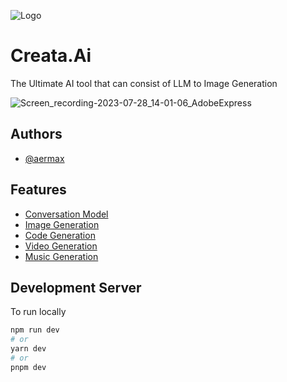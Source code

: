 
![Logo](https://res.cloudinary.com/dxpkn1nc0/image/upload/v1690533423/logoipsum-280_spkpcl.svg)


# Creata.Ai

The Ultimate AI tool that can consist of LLM to Image Generation


![Screen_recording-2023-07-28_14-01-06_AdobeExpress](https://github.com/Aermax/ai-saas/assets/95025070/2c9d981f-d825-4f42-b076-2d9c063d2a1d)



## Authors

- [@aermax](https://www.github.com/aermax)


## Features

 - [Conversation Model](https://creata-ai.vercel.app/conversation)
 - [Image Generation](https://creata-ai.vercel.app/image)
 - [Code Generation](https://creata-ai.vercel.app/code)
 - [Video Generation](https://creata-ai.vercel.app/video)
 - [Music Generation](https://creata-ai.vercel.app/music)  

## Development Server

To run locally

```bash
npm run dev
# or
yarn dev
# or
pnpm dev

```
